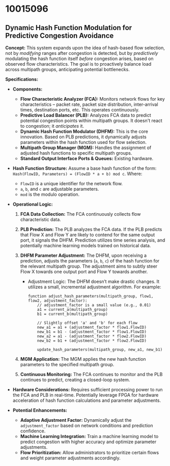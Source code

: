 # 10015096

## Dynamic Hash Function Modulation for Predictive Congestion Avoidance

**Concept:** This system expands upon the idea of hash-based flow selection, not by *modifying* ranges after congestion is detected, but by *predictively* modulating the hash function itself *before* congestion arises, based on observed flow characteristics.  The goal is to proactively balance load across multipath groups, anticipating potential bottlenecks.

**Specifications:**

*   **Components:**
    *   **Flow Characteristic Analyzer (FCA):**  Monitors network flows for key characteristics – packet rate, packet size distribution, inter-arrival times, destination ports, etc.  This operates continuously.
    *   **Predictive Load Balancer (PLB):**  Analyzes FCA data to predict potential congestion points within multipath groups. It doesn't react to congestion; it *anticipates* it.
    *   **Dynamic Hash Function Modulator (DHFM):** This is the core innovation.  Based on PLB predictions, it dynamically adjusts parameters within the hash function used for flow selection.
    *   **Multipath Group Manager (MGM):** Handles the assignment of adjusted hash functions to specific multipath groups.
    *   **Standard Output Interface Ports & Queues:** Existing hardware.

*   **Hash Function Structure:**  Assume a base hash function of the form: `Hash(FlowID, Parameters) = (FlowID * a + b) mod c`. Where:
    *   `FlowID` is a unique identifier for the network flow.
    *   `a`, `b`, and `c` are adjustable parameters.
    *   `mod` is the modulo operation.

*   **Operational Logic:**

    1.  **FCA Data Collection:** The FCA continuously collects flow characteristic data.
    2.  **PLB Prediction:** The PLB analyzes the FCA data.  If the PLB predicts that Flow X and Flow Y are likely to contend for the same output port, it signals the DHFM.  Prediction utilizes time series analysis, and potentially machine learning models trained on historical data.
    3.  **DHFM Parameter Adjustment:** The DHFM, upon receiving a prediction, adjusts the parameters (`a`, `b`, `c`) of the hash function for the relevant multipath group.  The adjustment aims to subtly steer Flow X towards one output port and Flow Y towards another.

        *   Adjustment Logic: The DHFM doesn’t make drastic changes.  It utilizes a small, incremental adjustment algorithm.  For example:

            ```pseudocode
            function adjust_hash_parameters(multipath_group, flow1, flow2, adjustment_factor):
                // adjustment_factor is a small value (e.g., 0.01)
                a1 = current_a(multipath_group)
                b1 = current_b(multipath_group)

                // Slightly offset 'a' and 'b' for each flow
                new_a1 = a1 + (adjustment_factor * flow1.FlowID)
                new_b1 = b1 - (adjustment_factor * flow1.FlowID)
                new_a2 = a1 - (adjustment_factor * flow2.FlowID)
                new_b2 = b1 + (adjustment_factor * flow2.FlowID)

                update_hash_parameters(multipath_group, new_a1, new_b1)
            ```
    4.  **MGM Application:** The MGM applies the new hash function parameters to the specified multipath group.
    5.  **Continuous Monitoring:** The FCA continues to monitor and the PLB continues to predict, creating a closed-loop system.

*   **Hardware Considerations:**  Requires sufficient processing power to run the FCA and PLB in real-time. Potentially leverage FPGA for hardware acceleration of hash function calculations and parameter adjustments.

*   **Potential Enhancements:**
    *   **Adaptive Adjustment Factor:** Dynamically adjust the `adjustment_factor` based on network conditions and prediction confidence.
    *   **Machine Learning Integration:** Train a machine learning model to predict congestion with higher accuracy and optimize parameter adjustments.
    *   **Flow Prioritization:** Allow administrators to prioritize certain flows and weight parameter adjustments accordingly.
